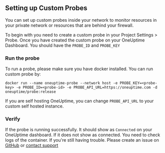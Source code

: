 ## Setting up Custom Probes

You can set up custom probes inside your network to monitor resources in your private network or resources that are behind your firewall. 

To begin with you need to create a custom probe in your Project Settings > Probe. Once you have created the custom probe on your OneUptime Dashboard. You should have the `PROBE_ID` and `PROBE_KEY`


### Run the probe

To run a probe, please make sure you have docker installed. You can run custom probe by: 

```
docker run --name oneuptime-probe --network host -e PROBE_KEY=<probe-key> -e PROBE_ID=<probe-id> -e PROBE_API_URL=https://oneuptime.com -d oneuptime/probe:release

```

If you are self hosting OneUptime, you can change `PROBE_API_URL` to your custom self hosted instance. 

### Verify 

If the probe is running successfully. It should show as `Connected` on your OneUptime dashboard. If it does not show as connected. You need to check logs of the container. If you're still having trouble. Please create an issue on [GitHub](https://github.com/oneuptime/oneuptime) or [contact support](https://oneuptime.com/support)
